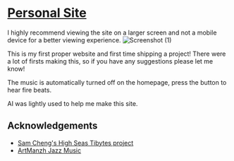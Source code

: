 
# [Personal Site](https://sophiayduan.github.io/The-Site/)

I highly recommend viewing the site on a larger screen and not a mobile device for a better viewing experience. 
![Screenshot (1)](https://github.com/user-attachments/assets/1a31f75b-c97d-4cbd-8595-f8eefa2adf08)


This is my first proper website and first time shipping a project! There were a lot of firsts making this, so if you have any suggestions please let me know! 

The music is automatically turned off on the homepage, press the button to hear fire beats.



AI was lightly used to help me make this site. 
## Acknowledgements

 - [Sam Cheng's High Seas Tibytes project](https://github.com/Samalander0/tidbytes/?tab=readme-ov-file#tidbytes)
 - [ArtManzh Jazz Music](https://pixabay.com/music/smooth-jazz-jazz-funk-groove-instrumental-222618/)
 

